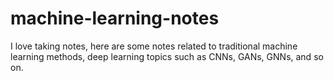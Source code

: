 # machine-learning-notes
I love taking notes, here are some notes related to traditional machine learning methods, deep learning topics such as CNNs, GANs, GNNs, and so on.
